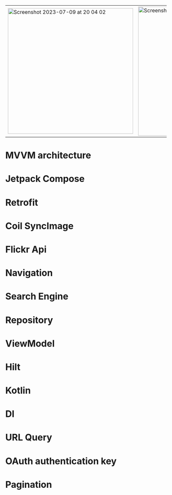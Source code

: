 <table>
  <tr>
    <td>
      <img width="391" alt="Screenshot 2023-07-09 at 20 04 02" src="https://github.com/a222112000/coilApp/assets/26028054/4097cdb7-cc40-4c03-98c4-170318f9ecba">
    </td>
    <td>
    <img width="402" alt="Screenshot 2023-07-09 at 20 04 14" src="https://github.com/a222112000/coilApp/assets/26028054/7ea9d694-6ea9-40da-90b1-216d11c85ace">
    </td>
    <td>
    <img width="403" alt="Screenshot 2023-07-09 at 20 04 26" src="https://github.com/a222112000/coilApp/assets/26028054/853d8343-940f-4e34-8446-97d3adf016cd">
    </td>
  </tr>
</table>


# MVVM architecture 
# Jetpack Compose
# Retrofit
# Coil SyncImage
# Flickr Api
# Navigation
# Search Engine
# Repository
# ViewModel
# Hilt
# Kotlin
# DI
# URL Query
# OAuth authentication key
# Pagination
